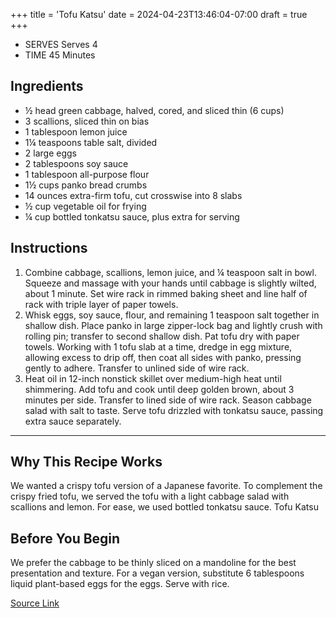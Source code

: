 +++
title = 'Tofu Katsu'
date = 2024-04-23T13:46:04-07:00
draft = true
+++

- SERVES Serves 4
- TIME 45 Minutes

## Ingredients

* ½ head green cabbage, halved, cored, and sliced thin (6 cups)
* 3 scallions, sliced thin on bias
* 1 tablespoon lemon juice
* 1¼ teaspoons table salt, divided
* 2 large eggs
* 2 tablespoons soy sauce
* 1 tablespoon all-purpose flour
* 1½ cups panko bread crumbs
* 14 ounces extra-firm tofu, cut crosswise into 8 slabs
* ½ cup vegetable oil for frying
* ¼ cup bottled tonkatsu sauce, plus extra for serving

## Instructions

1. Combine cabbage, scallions, lemon juice, and ¼ teaspoon salt in bowl. Squeeze and massage with your hands until cabbage is slightly wilted, about 1 minute. Set wire rack in rimmed baking sheet and line half of rack with triple layer of paper towels.
2. Whisk eggs, soy sauce, flour, and remaining 1 teaspoon salt together in shallow dish. Place panko in large zipper-lock bag and lightly crush with rolling pin; transfer to second shallow dish. Pat tofu dry with paper towels. Working with 1 tofu slab at a time, dredge in egg mixture, allowing excess to drip off, then coat all sides with panko, pressing gently to adhere. Transfer to unlined side of wire rack.
3. Heat oil in 12-inch nonstick skillet over medium-high heat until shimmering. Add tofu and cook until deep golden brown, about 3 minutes per side. Transfer to lined side of wire rack. Season cabbage salad with salt to taste. Serve tofu drizzled with tonkatsu sauce, passing extra sauce separately.

*** 

## Why This Recipe Works
We wanted a crispy tofu version of a Japanese favorite. To complement the crispy fried tofu, we served the tofu with a light cabbage salad with scallions and lemon. For ease, we used bottled tonkatsu sauce.
Tofu Katsu

## Before You Begin

We prefer the cabbage to be thinly sliced on a mandoline for the best presentation and texture. For a vegan version, substitute 6 tablespoons liquid plant-based eggs for the eggs. Serve with rice. 

[Source Link](https://www.americastestkitchen.com/recipes/15855-tofu-katsu)